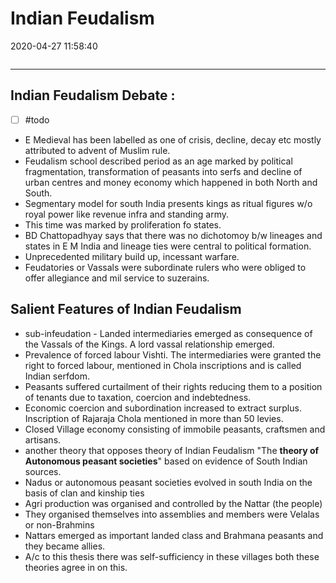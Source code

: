 # Indian Feudalism
2020-04-27 11:58:40
            
```toc
```
---


##  Indian Feudalism Debate :
- [ ]   #todo
- E Medieval has been labelled as one of crisis, decline, decay etc mostly attributed to advent of Muslim rule.
- Feudalism school described period as an age marked by political fragmentation, transformation of peasants into serfs and decline of urban centres and money economy which happened in both North and South. 
- Segmentary model for south India presents kings as ritual figures w/o royal power like revenue infra and standing army.
- This time was marked by proliferation fo states.  
- BD Chattopadhyay says that there was no dichotomoy b/w lineages and states in E M India and lineage ties were central to political formation.
- Unprecedented military build up, incessant warfare.
- Feudatories or Vassals were subordinate rulers who were obliged to offer allegiance and mil service to suzerains.

##  Salient Features of Indian Feudalism
-   sub-infeudation - Landed intermediaries emerged as consequence of the Vassals of the Kings. A lord vassal relationship emerged.
-   Prevalence of forced labour Vishti. The intermediaries were granted the right to forced labour, mentioned in Chola inscriptions and is called Indian serfdom.
-   Peasants suffered curtailment of their rights reducing them to a position of tenants due to taxation, coercion and indebtedness.
-   Economic coercion and subordination increased to extract surplus. Inscription of Rajaraja Chola mentioned in more than 50 levies.
-   Closed Village economy consisting of immobile peasants, craftsmen and artisans.
-   another theory that opposes theory of Indian Feudalism "The **theory of Autonomous peasant societies**" based on evidence of South Indian sources.
-   Nadus or autonomous peasant societies evolved in south India on the basis of clan and kinship ties
-   Agri production was organised and controlled by the Nattar (the people)
-   They organised themselves into assemblies and members were Velalas or non-Brahmins
-   Nattars emerged as important landed class and Brahmana peasants and they became allies.
-   A/c to this thesis there was self-sufficiency in these villages both these theories agree in on this.




